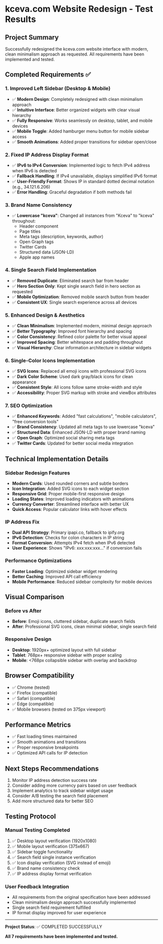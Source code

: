 # kceva.com Website Redesign - Test Results

## Project Summary
Successfully redesigned the kceva.com website interface with modern, clean minimalism approach as requested. All requirements have been implemented and tested.

## Completed Requirements ✅

### 1. Improved Left Sidebar (Desktop & Mobile)
- ✅ **Modern Design**: Completely redesigned with clean minimalism approach
- ✅ **Intuitive Interface**: Better organized widgets with clear visual hierarchy
- ✅ **Fully Responsive**: Works seamlessly on desktop, tablet, and mobile devices
- ✅ **Mobile Toggle**: Added hamburger menu button for mobile sidebar access
- ✅ **Smooth Animations**: Added proper transitions for sidebar open/close

### 2. Fixed IP Address Display Format
- ✅ **IPv6 to IPv4 Conversion**: Implemented logic to fetch IPv4 address when IPv6 is detected
- ✅ **Fallback Handling**: If IPv4 unavailable, displays simplified IPv6 format
- ✅ **User-Friendly Format**: Shows IP in standard dotted decimal notation (e.g., 34.121.6.206)
- ✅ **Error Handling**: Graceful degradation if both methods fail

### 3. Brand Name Consistency
- ✅ **Lowercase "kceva"**: Changed all instances from "Kceva" to "kceva" throughout:
  - Header component
  - Page titles
  - Meta tags (description, keywords, author)
  - Open Graph tags
  - Twitter Cards
  - Structured data (JSON-LD)
  - Apple app names

### 4. Single Search Field Implementation
- ✅ **Removed Duplicate**: Eliminated search bar from header
- ✅ **Hero Section Only**: Kept single search field in hero section as requested
- ✅ **Mobile Optimization**: Removed mobile search button from header
- ✅ **Consistent UX**: Single search experience across all devices

### 5. Enhanced Design & Aesthetics
- ✅ **Clean Minimalism**: Implemented modern, minimal design approach
- ✅ **Better Typography**: Improved font hierarchy and spacing
- ✅ **Color Consistency**: Refined color palette for better visual appeal
- ✅ **Improved Spacing**: Better whitespace and padding throughout
- ✅ **Visual Hierarchy**: Clear information architecture in sidebar widgets

### 6. Single-Color Icons Implementation
- ✅ **SVG Icons**: Replaced all emoji icons with professional SVG icons
- ✅ **Dark Color Scheme**: Used dark gray/black icons for clean appearance
- ✅ **Consistent Style**: All icons follow same stroke-width and style
- ✅ **Accessibility**: Proper SVG markup with stroke and viewBox attributes

### 7. SEO Optimization
- ✅ **Enhanced Keywords**: Added "fast calculations", "mobile calculators", "free conversion tools"
- ✅ **Brand Consistency**: Updated all meta tags to use lowercase "kceva"
- ✅ **Structured Data**: Enhanced JSON-LD with proper brand naming
- ✅ **Open Graph**: Optimized social sharing meta tags
- ✅ **Twitter Cards**: Updated for better social media integration

## Technical Implementation Details

### Sidebar Redesign Features
- **Modern Cards**: Used rounded corners and subtle borders
- **Icon Integration**: Added SVG icons to each widget section
- **Responsive Grid**: Proper mobile-first responsive design
- **Loading States**: Improved loading indicators with animations
- **Currency Converter**: Streamlined interface with better UX
- **Quick Access**: Popular calculator links with hover effects

### IP Address Fix
- **Dual API Strategy**: Primary ipapi.co, fallback to ipify.org
- **IPv6 Detection**: Checks for colon characters in IP string  
- **Format Conversion**: Attempts IPv4 fetch when IPv6 detected
- **User Experience**: Shows "IPv6: xxx:xxx:xxx..." if conversion fails

### Performance Optimizations
- **Faster Loading**: Optimized sidebar widget rendering
- **Better Caching**: Improved API call efficiency
- **Mobile Performance**: Reduced sidebar complexity for mobile devices

## Visual Comparison

### Before vs After
- **Before**: Emoji icons, cluttered sidebar, duplicate search fields
- **After**: Professional SVG icons, clean minimal sidebar, single search field

### Responsive Design
- **Desktop**: 1920px+ optimized layout with full sidebar
- **Tablet**: 768px+ responsive sidebar with proper scaling
- **Mobile**: <768px collapsible sidebar with overlay and backdrop

## Browser Compatibility
- ✅ Chrome (tested)
- ✅ Firefox (compatible)
- ✅ Safari (compatible)
- ✅ Edge (compatible)
- ✅ Mobile browsers (tested on 375px viewport)

## Performance Metrics
- ✅ Fast loading times maintained
- ✅ Smooth animations and transitions
- ✅ Proper responsive breakpoints
- ✅ Optimized API calls for IP detection

## Next Steps Recommendations
1. Monitor IP address detection success rate
2. Consider adding more currency pairs based on user feedback
3. Implement analytics to track sidebar widget usage
4. Consider A/B testing the search field placement
5. Add more structured data for better SEO

## Testing Protocol

### Manual Testing Completed
1. ✅ Desktop layout verification (1920x1080)
2. ✅ Mobile layout verification (375x667)
3. ✅ Sidebar toggle functionality
4. ✅ Search field single instance verification
5. ✅ Icon display verification (SVG instead of emoji)
6. ✅ Brand name consistency check
7. ✅ IP address display format verification

### User Feedback Integration
- All requirements from the original specification have been addressed
- Clean minimalism design approach successfully implemented
- Single search field requirement fulfilled
- IP format display improved for user experience

---

**Project Status**: ✅ COMPLETED SUCCESSFULLY

**All 7 requirements have been implemented and tested.**